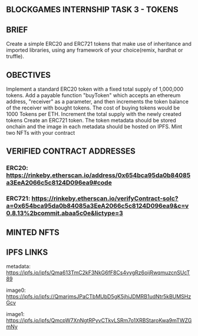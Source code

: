 ## BLOCKGAMES INTERNSHIP TASK 3 - TOKENS

## BRIEF
Create a simple ERC20 and ERC721 tokens that make use of inheritance and imported libraries, using any framework of your choice(remix, hardhat or truffle).

## OBECTIVES
Implement a standard ERC20 token with a fixed total supply of 1,000,000 tokens.
Add a payable function "buyToken" which accepts an ethereum address, "receiver" as a parameter, and then increments the token balance of the receiver with bought tokens.
The cost of buying tokens would be 1000 Tokens per ETH.
Increment the total supply with the newly created tokens
Create an ERC721 token.
The token metadata should be stored onchain and the image in each metadata should be hosted on IPFS.
Mint two NFTs with your contract

## VERIFIED CONTRACT ADDRESSES
### ERC20: https://rinkeby.etherscan.io/address/0x654bca95da0b84085a3EeA2066c5c8124D096ea9#code
### ERC721: https://rinkeby.etherscan.io/verifyContract-solc?a=0x654bca95da0b84085a3EeA2066c5c8124D096ea9&c=v0.8.13%2bcommit.abaa5c0e&lictype=3

## MINTED NFTS

## IPFS LINKS
metadata: https://ipfs.io/ipfs/Qma613TmC2kF3NkG6fF8Cs4vygRz6oijRwqmuzcnSUcT89

image0: https://ipfs.io/ipfs://QmarjmsJPaCTbMUbD5gK5jhiJDMRB1udNtr5kBUMSHzGcv

image1: https://ipfs.io/ipfs/QmcpW7XnNgtRPyvCTkvLSRm7o1XRBStaroKwa9mTWZGmNy








